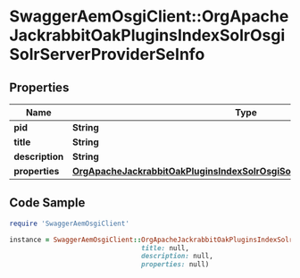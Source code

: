 # SwaggerAemOsgiClient::OrgApacheJackrabbitOakPluginsIndexSolrOsgiSolrServerProviderSeInfo

## Properties

Name | Type | Description | Notes
------------ | ------------- | ------------- | -------------
**pid** | **String** |  | [optional] 
**title** | **String** |  | [optional] 
**description** | **String** |  | [optional] 
**properties** | [**OrgApacheJackrabbitOakPluginsIndexSolrOsgiSolrServerProviderSeProperties**](OrgApacheJackrabbitOakPluginsIndexSolrOsgiSolrServerProviderSeProperties.md) |  | [optional] 

## Code Sample

```ruby
require 'SwaggerAemOsgiClient'

instance = SwaggerAemOsgiClient::OrgApacheJackrabbitOakPluginsIndexSolrOsgiSolrServerProviderSeInfo.new(pid: null,
                                 title: null,
                                 description: null,
                                 properties: null)
```


